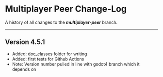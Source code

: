 # Multiplayer Peer Change-Log

A history of all changes to the ***multiplayer-peer*** branch.

---

## Version 4.5.1

- Added: doc_classes folder for writing
- Added: first tests for Github Actions
- Note: Version number pulled in line with godot4 branch which it depends on
